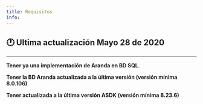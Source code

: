 ```yaml
---
title: Requisitos
info:
---
```

## 🕐 Ultima actualización Mayo 28 de 2020
<hr>





**Tener ya una implementación de Aranda en BD SQL**. 

**Tener la BD Aranda actualizada a la última versión (versión mínima 8.0.106)**

**Tener actualizada a la última versión ASDK (versión mínima 8.23.6)**
